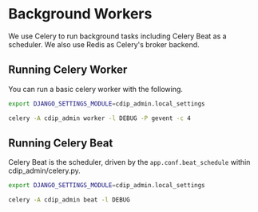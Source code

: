 # Background Workers

We use Celery to run background tasks including Celery Beat as a scheduler. We also use Redis as Celery's broker backend.

## Running Celery Worker

You can run a basic celery worker with the following.

```bash
export DJANGO_SETTINGS_MODULE=cdip_admin.local_settings

celery -A cdip_admin worker -l DEBUG -P gevent -c 4
```

## Running Celery Beat

Celery Beat is the scheduler, driven by the `app.conf.beat_schedule` within cdip_admin/celery.py.

```bash
export DJANGO_SETTINGS_MODULE=cdip_admin.local_settings

celery -A cdip_admin beat -l DEBUG
```